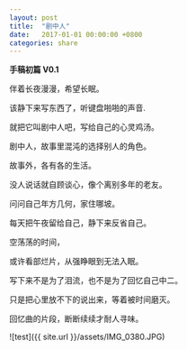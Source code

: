 ```yaml
---
layout: post
title:  "剧中人"
date:   2017-01-01 00:00:00 +0800
categories: share
---
```


**手稿初篇  V0.1**


伴着长夜漫漫，希望长眠。

该静下来写东西了，听键盘啪啪的声音.

就把它叫剧中人吧，写给自己的心灵鸡汤。

剧中人，故事里混沌的选择别人的角色。

故事外，各有各的生活。

没人说话就自顾谈心，像个离别多年的老友。

问问自己年方几何，家住哪坡。



每天把午夜留给自己，静下来反省自己。

空荡荡的时间，

或许看部烂片，从强睁眼到无法入眠。

写下来不是为了泪流，也不是为了回忆自己中二。

只是把心里放不下的说出来，等着被时间磨灭。

回忆曲的片段，断断续续才耐人寻味。

![test]({{ site.url }}/assets/IMG_0380.JPG)



